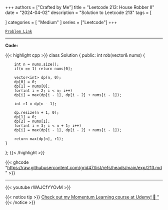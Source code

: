 
+++
authors = ["Crafted by Me"]
title = "Leetcode 213: House Robber II"
date = "2024-04-02"
description = "Solution to Leetcode 213"
tags = [
    
]
categories = [
    "Medium"
]
series = ["Leetcode"]
+++



[`Problem Link`](https://leetcode.com/problems/house-robber-ii/description/)

---

**Code:**

{{< highlight cpp >}}
class Solution {
public:
    int rob(vector<int>& nums) {
        
        int n = nums.size();
        if(n == 1) return nums[0];
        
        vector<int> dp(n, 0);
        dp[0] = 0;
        dp[1] = nums[0];
        for(int i = 2; i < n; i++)
        dp[i] = max(dp[i - 1], dp[i - 2] + nums[i - 1]);
            
        int r1 = dp[n - 1];
        
        dp.resize(n + 1, 0);
        dp[1] = 0;
        dp[2] = nums[1];        
        for(int i = 3; i < n + 1; i++)
        dp[i] = max(dp[i - 1], dp[i - 2] + nums[i - 1]);        
        
        return max(dp[n], r1);
    }
};
{{< /highlight >}}

{{< ghcode "https://raw.githubusercontent.com/grid47/list/refs/heads/main/exp/213.md" >}}

---

{{< youtube rWAJCfYYOvM >}}

{{< notice tip >}}
[Check out my Momentum Learning course at Udemy! 🚀 "](https://www.udemy.com/course/blind-75-the-data-structures-and-algorithms-essentials/)
{{< /notice >}}

